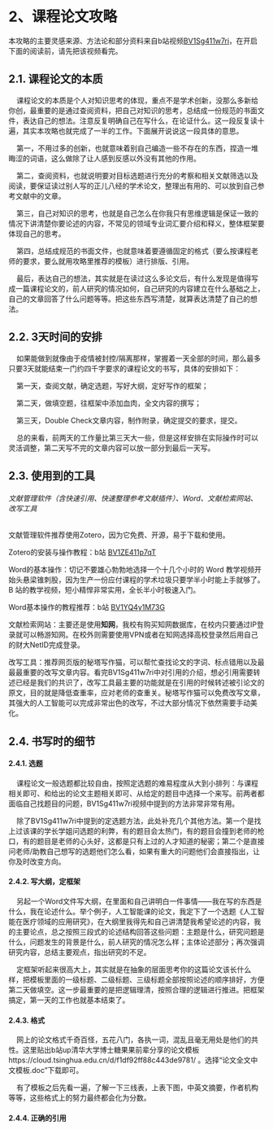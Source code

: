 # 2、课程论文攻略

本攻略的主要灵感来源、方法论和部分资料来自b站视频[BV1Sg411w7ri](https://search.bilibili.com/all?keyword=BV1Sg411w7ri&from_source=webtop_search&spm_id_from=333.1007)，在开启下面的阅读前，请先把该视频看完。

## 2.1. 课程论文的本质

    课程论文的本质是个人对知识思考的体现，重点不是学术创新，没那么多新给你创，最重要的是通过查阅资料，把自己对知识的思考，总结成一份规范的书面文件，表达自己的想法。注意反复明确自己在写什么，在论证什么。这一段反复读十遍，其实本攻略也就完成了一半的工作。下面展开说说这一段具体的意思。

    第一，不用过多的创新，也就意味着别自己编造一些不存在的东西，捏造一堆晦涩的词语，这么做除了让人感到反感以外没有其他的作用。

    第二，查阅资料，也就说明要对目标选题进行充分的考察和相关文献筛选以及阅读，要保证读过别人写的正儿八经的学术论文，整理出有用的、可以放到自己参考文献中的文章。

    第三，自己对知识的思考，也就是自己怎么在你我只有思维逻辑是保证一致的情况下讲清楚你要论述的内容，不常见的领域专业词汇要介绍和释义，整体框架要体现自己的思考。

    第四，总结成规范的书面文件，也就意味着要遵循固定的格式（要么按课程老师的要求，要么就用攻略里推荐的模板）进行排版、引用。

    最后，表达自己的想法，其实就是在读过这么多论文后，有什么发现是值得写成一篇课程论文的，前人研究的情况如何，自己研究的内容建立在什么基础之上，自己的文章回答了什么问题等等。把这些东西写清楚，就算表达清楚了自己的想法。

## 2.2. 3天时间的安排

    如果能做到就像由于疫情被封控/隔离那样，掌握着一天全部的时间，那么最多只要3天就能结束一门约四千字要求的课程论文的书写，具体的安排如下：

    第一天，查阅文献，确定选题，写好大纲，定好写作的框架；

    第二天，做填空题，往框架中添加血肉，全文内容的撰写；

    第三天，Double Check文章内容，制作附录，确定提交的要求，提交。

    总的来看，前两天的工作量比第三天大一些，但是这样安排在实际操作时可以灵活调整，第二天写不完的文章内容可以放一部分到最后一天写。

## 2.3. 使用到的工具

###### 文献管理软件（含快速引用、快速整理参考文献插件）、Word、文献检索网站、改写工具

文献管理软件推荐使用Zotero，因为它免费、开源，易于下载和使用。

Zotero的安装与操作教程：b站 [BV1ZE411p7qT](https://search.bilibili.com/all?vt=41786427&keyword=BV1ZE411p7qT&from_source=webtop_search&spm_id_from=333.1007)

Word的基本操作：切记不要雄心勃勃地选择一个十几个小时的 Word 教学视频开始头悬梁锥刺股，因为生产一份应付课程的学术垃圾只要学半小时能上手就够了。B 站的教学视频，短小精悍非常实用，全长半小时极速入门。

Word基本操作的教程推荐：b站 [BV1YQ4y1M73G](https://search.bilibili.com/all?vt=41786427&keyword=BV1YQ4y1M73G&from_source=webtop_search&spm_id_from=333.1007)

文献检索网站：主要还是使用**知网**，我校有购买知网数据库，在校内只要通过IP登录就可以畅游知网。在校外则需要使用VPN或者在知网选择高校登录然后用自己的财大NetID完成登录。

改写工具：推荐网页版的秘塔写作猫，可以帮忙查找论文的字词、标点错用以及最最最重要的改写文章内容。看完BV1Sg411w7ri中对引用的介绍，想必引用需要转述已经是我们的共识了，改写工具最主要的功能就是在引用的时候转述被引论文的原文，目的就是降低查重率，应对老师的查重关。秘塔写作猫可以免费改写文章，其强大的人工智能可以完成非常出色的改写，不过大部分情况下依然需要手动美化。

## 2.4. 书写时的细节

#### 2.4.1. 选题

    课程论文一般选题都比较自由，按照定选题的难易程度从大到小排列：与课程相关即可、和给出的论文主题相关即可、从给定的题目中选择一个来写。前两者都面临自己找题目的问题，BV1Sg411w7ri视频中提到的方法非常非常有用。

    除了BV1Sg411w7ri中提到的定选题方法，此处补充几个其他方法。第一个是找上过该课的学长学姐问选题的利弊，有的题目会太热门，有的题目会撞到老师的枪口，有的题目是老师的心头好，这都是只有上过的人才知道的秘密；第二个是直接问老师/助教自己想写的选题他们怎么看，如果有重大的问题他们会直接指出，让你及时改变方向。

#### 2.4.2. 写大纲，定框架

    另起一个Word文件写大纲，在里面和自己讲明白一件事情——我在写的东西是什么，我在论述什么。举个例子，人工智能课的论文，我定下了一个选题《人工智能在医疗领域的应用研究》，在大纲里我得先和自己讲清楚我希望论述的内容，我的主要论点，总之按照三段式的论述结构回答这些问题：主题是什么，研究问题是什么，问题发生的背景是什么，前人研究的情况怎么样；主体论述部分；再次强调研究内容，总结主要观点，指出研究的不足。

    定框架听起来很高大上，其实就是在抽象的层面思考你的这篇论文该长什么样，把模板里面的一级标题、二级标题、三级标题全部按照论述的顺序排好，方便第二天做填空。这一步最重要的是把逻辑理清，按照合理的逻辑进行推进。把框架搞定，第一天的工作也就基本结束了。

#### 2.4.3. 格式

    网上的论文格式千奇百怪，五花八门，各执一词，混乱且毫无用处是他们的共性。这里贴出b站up清华大学博士糖果果前辈分享的论文模板https://cloud.tsinghua.edu.cn/d/f1df92ff88c443de9781/ 。选择“论文全文中文模板.doc”下载即可。

    有了模板之后先看一遍，了解一下三线表，上表下图，中英文摘要，作者机构等等，这些格式上的努力最终都会化为分数。

#### 2.4.4. 正确的引用

<style>D

    前面已经提到，我们并不追求十足的创新，我们追求的是把对知识的思考总结成书面文件，而在这个总结的过程中，有着规定好的要求，也就是要引用，要注明出处。因为我们其实没什么创新的能力，所以规范地引用显得更加重要。常用的引用格式有APA，Chicago格式等等，这些在财大的大学英语课上会有交代。但由于大部分选修课都是写中文论文，所以我们选用中国国标GB/T 7714-2015。不过，如果课程有自己的要求，请务必按照课程的要求进行引用。

    因为这不是默认的一个格式，所以需要自己手动添加一下。在Zotero中的操作就是编辑-首选项-获取更多样式-搜索China
National Standard GB/T 7714-2015 (note, 中文)，点击之后就加入到了Zotero的引用样式中。这个格式会在有引用的页面加上脚注，看起来比较专业。

    引用这一块，作者其实踩过不少的坑，希望与你分享。

    首先是不引用自己引用了的内容，因为自己copy了别人论文的内容，怕被老师/助教发现自己是个复制粘贴怪。但进一步思考，老师/助教真的会看你引用的文章吗，他们只会去查重，而查重时想要知道你复制粘贴了什么文章简直易如反掌，一切都白纸黑字写在了查重报告上，所以不引用完全不是聪明解，复制粘贴别人的内容而不被查重查出来才是。这要怎么做到呢，只要转述一下别人的文章内容就行，转述能力不行的人就用改写工具进行改写然后手动润色掉不正常的表述。于是，此刻你成功地使用了别人论文的观点还规避掉了查重，这时你站在了注明引用与否的十字路口。不注明引用就完全没人知道你是复制来的了，一切看起来就像是你自己写的。有无数的人会在这里不自觉地跳进这个深渊大坑，毕竟复制了又转述过，直接变成自己的论述部分不就既能显得很专业又能剩下很多写文章的工夫了嘛，然而这么做的风险极大，万一被评分者认出来，结果多半是挂科。而注明引用的话有什么副作用吗，欸，好像完全没有副作用，既做到了规范，又写了很多字数，还补充了很多专业内容，多是一件美事。试问一边是可能被扣上抄袭的帽子，一边是完全光明的正道，我们该选哪一边？其实答案不言而喻。这就是第一个大坑，抄袭别人的文章而不注明出处。

    其次是错误地引用，包括但不限于为了增加引用的文献的数量，没有借鉴但也标上引用、业界常识也注明引用。前者是自作聪明，任何一个明白课程论文本质的人都不会做这种事，其实为了规范地体现自己的思考，就算交上去的论文中60%的内容其实都标上了同一篇的引用又怎么样呢。你诚实地正确地进行了引用，其实就已经立于了不败之地。即使老师发现，你主要的引用都来自同一篇文章，但和其他同学一比，抄袭的、乱创新的、逻辑不清的、表述不清的、玩弄辞藻的、格式不漂亮的、引用不漂亮的，我们已经赢太多。后者则是不懂规矩，业界常识注明引用有种不把老师当专业人士的感觉。这就是第二个大坑，所谓的不正确地引用中的两个常见情况。

#### 2.4.5. 拉开分数的细节



    过去我一直不理解，同样一门通识选修课，为什么别人就能轻松满绩而我写了两倍的要求字数却还是只有平平无奇的分数。直到我上了刘新老师的课，我才开始意识到细节有多么重要。

    第一个细节是制作附录，也就是第三天要花时间的地方。写文章时，框架最重要，血肉其次，文采再次之。所以要让老师/助教搞懂自己的框架非常重要。为了达到这个目的，我们可以制作附录，在里面放上思维导图/提纲，提交时一并发送给老师/助教。这样即使文章内容写的稀烂，没表述好，至少能让评分人理解想表达的原意，从而拔高文章的得分。至于这个逻辑方框图/流程图怎么做，随便找个思维导图软件粗线条地表达一下即可。写好之后保存为图片，重命名为“附录-逻辑框架”，然后提交时打包压缩在一起发过去。

    第二个细节依然是附录，但是不再聚焦于逻辑框架，而是聚焦于实际经历。毛概等课在要求小论文、小文章时会在题目里注明请结合个人经历，这时候把自己曾经去过的一些红色景点的活动打卡照片附上去再交，往往有奇效。

    最后一个是邮件礼仪。邮件礼仪被誉为本科生最应该上的第一节课，这是因为需要用到邮件的时候往往都不是小事（提交论文、询问事宜、投递简历、寻求合作等），在这些大事上，出色礼仪能让你快人一步。推荐一个b站视频BV15L4y1e7jq，（仅限3分40秒前的部分，后面的部分因人而异……反正这个视频后半部分有点诡异）

## 2.5. 友情提醒



    正反馈是让人做一件事坚持下去必不可少的东西，而这份攻略要得到一次有效的反馈至少也要过去半年的时间，周期非常非常长，所以如果这份攻略帮你拿了3.7甚至满绩的话，请一定一定一定记得发邮件跟我讲一声（作者邮箱：supahao@foxmail.com），求求了。

    如果你觉得没有啥帮助，分数还是不高，也请发邮件告诉我你面临的问题，攻略该如何改进。

    欢迎讨论，不论是感激/批评！
